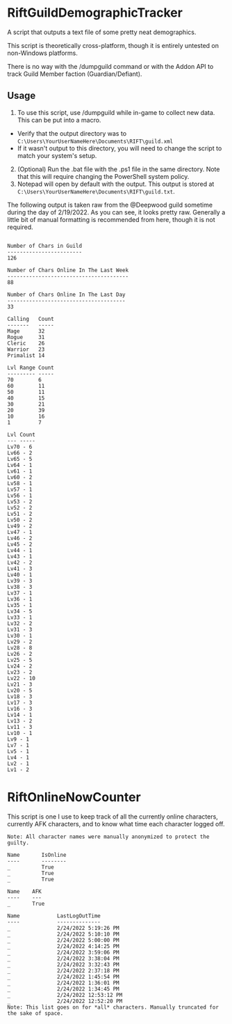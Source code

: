# RiftGuildDemographicTracker
A script that outputs a text file of some pretty neat demographics.

This script is theoretically cross-platform, though it is entirely untested on non-Windows platforms.

There is no way with the /dumpguild command or with the Addon API to track Guild Member faction (Guardian/Defiant).

## Usage
1. To use this script, use /dumpguild while in-game to collect new data. This can be put into a macro.
- Verify that the output directory was to `C:\Users\YourUserNameHere\Documents\RIFT\guild.xml` 
- If it wasn't output to this directory, you will need to change the script to match your system's setup.

2. (Optional) Run the .bat file with the .ps1 file in the same directory. Note that this will require changing the PowerShell system policy. 
3. Notepad will open by default with the output. This output is stored at `C:\Users\YourUserNameHere\Documents\RIFT\guild.txt`.

The following output is taken raw from the <A New Journey>@Deepwood guild sometime during the day of 2/19/2022.
As you can see, it looks pretty raw. Generally a little bit of manual formatting is recommended from here, though it is not required.

```

Number of Chars in Guild
------------------------
126

Number of Chars Online In The Last Week
---------------------------------------
88

Number of Chars Online In The Last Day
--------------------------------------
33

Calling   Count
-------   -----
Mage      32
Rogue     31
Cleric    26
Warrior   23
Primalist 14

Lvl Range Count
--------- -----
70        6
60        11
50        11
40        15
30        21
20        39
10        16
1         7

Lvl Count
--- -----
Lv70 - 6
Lv66 - 2
Lv65 - 5
Lv64 - 1
Lv61 - 1
Lv60 - 2
Lv58 - 1
Lv57 - 1
Lv56 - 1
Lv53 - 2
Lv52 - 2
Lv51 - 2
Lv50 - 2
Lv49 - 2
Lv47 - 1
Lv46 - 2
Lv45 - 2
Lv44 - 1
Lv43 - 1
Lv42 - 2
Lv41 - 3
Lv40 - 1
Lv39 - 3
Lv38 - 3
Lv37 - 1
Lv36 - 1
Lv35 - 1
Lv34 - 5
Lv33 - 1
Lv32 - 2
Lv31 - 3
Lv30 - 1
Lv29 - 2
Lv28 - 8
Lv26 - 2
Lv25 - 5
Lv24 - 2
Lv23 - 2
Lv22 - 10
Lv21 - 3
Lv20 - 5
Lv18 - 3
Lv17 - 3
Lv16 - 3
Lv14 - 1
Lv13 - 2
Lv11 - 3
Lv10 - 1
Lv9 - 1
Lv7 - 1
Lv5 - 1
Lv4 - 1
Lv2 - 1
Lv1 - 2
```
  
# RiftOnlineNowCounter
This script is one I use to keep track of all the currently online characters, currently AFK characters, and to know what time each character logged off.

```
Note: All character names were manually anonymized to protect the guilty.

Name       IsOnline
----       --------
_          True
_          True
_          True

Name    AFK
----    ---
_       True

Name            LastLogOutTime
----            --------------
_               2/24/2022 5:19:26 PM
_               2/24/2022 5:10:10 PM
_               2/24/2022 5:00:00 PM
_               2/24/2022 4:14:25 PM
_               2/24/2022 3:59:06 PM
_               2/24/2022 3:38:04 PM
_               2/24/2022 3:32:43 PM
_               2/24/2022 2:37:18 PM
_               2/24/2022 1:45:54 PM
_               2/24/2022 1:36:01 PM
_               2/24/2022 1:34:45 PM
_               2/24/2022 12:53:12 PM
_               2/24/2022 12:52:20 PM
Note: This list goes on for *all* characters. Manually truncated for the sake of space.
```
